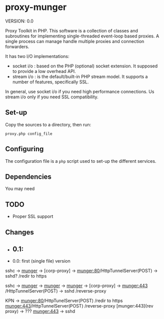 # proxy-munger

VERSION: 0.0

Proxy Toolkit in PHP.  This software is a collection of classes
and subroutines for implementing single-threaded event-loop based
proxies.  A single process can manage handle multiple proxies and
connection forwarders.

It has two I/O implementations:

- socket i/o : based on the PHP (optional) socket extension.  It
  supposed to provide a low overhead API.
- stream i/o : is the default/built-in PHP stream model.  It supports
  a number of features, specifically SSL.

In general, use socket i/o if you need high performance connections.
Us stream i/o only if you need SSL compatibility.

## Set-up

Copy the sources to a directory, then run:

    proxy.php config_file

## Configuring

The configuration file is a `php` script used to set-up the different
services.

## Dependencies

You may need 

## TODO

* Proper SSL support

## Changes

* 0.1:
  - 
* 0.0: first (single file) version


sshc -> [munger](httpTunnelClient,PROXY-POST) -> [corp-proxy] ->
		[munger:80](router)/HttpTunnelServer(POST) -> sshd?
			  /redir to https

sshc ->
  [munger](socket-fwd) ->
    [munger](httmTunnelClient,SSL-POST) -> 
      [munger](httpTunnelClient,CONNECT) ->
	[corp-proxy] ->
	  [munger:443](router+ssl)
	    /HttpTunnelServer(POST) -> sshd
	    /reverse-proxy	    


KPN -> [munger:80](router)/HttpTunelServer(POST)
			  /redir to https
       [munger:443](router+ssl)/HttpTunnelServer(POST)
			  /reverse-proxy
		      [munger:443](rev proxy) -> ???
		      [munger:443](proxy_tunnel) -> sshd
